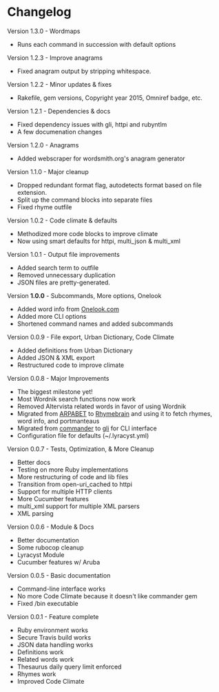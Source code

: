Changelog
===

Version 1.3.0 - Wordmaps
- Runs each command in succession with default options

Version 1.2.3 - Improve anagrams
- Fixed anagram output by stripping whitespace.

Version 1.2.2 - Minor updates & fixes
- Rakefile, gem versions, Copyright year 2015, Omniref badge, etc.

Version 1.2.1 - Dependencies & docs
- Fixed dependency issues with gli, httpi and rubyntlm
- A few documenation changes

Version 1.2.0 - Anagrams
- Added webscraper for wordsmith.org's anagram generator

Version 1.1.0 - Major cleanup
- Dropped redundant format flag, autodetects format based on file extension.
- Split up the command blocks into separate files
- Fixed rhyme outfile

Version 1.0.2 - Code climate & defaults
- Methodized more code blocks to improve climate
- Now using smart defaults for httpi, multi_json & multi_xml

Version 1.0.1 - Output file improvements
- Added search term to outfile
- Removed unnecessary duplication
- JSON files are pretty-generated.

Version **1.0.0** - Subcommands, More options, Onelook
- Added word info from [Onelook.com](http://www.onelook.com/?c=faq)
- Added more CLI options
- Shortened command names and added subcommands

Version 0.0.9 - File export, Urban Dictionary, Code Climate
- Added definitions from Urban Dictionary
- Added JSON & XML export
- Restructured code to improve climate

Version 0.0.8 - Major Improvements
- The biggest milestone yet!
- Most Wordnik search functions now work
- Removed Altervista related words in favor of using Wordnik
- Migrated from [ARPABET](http://arpabet.heroku.com) to [Rhymebrain](http://rhymebrain.com/api.html) and using it to fetch rhymes, word info, and portmanteaus
- Migrated from [commander](http://github.com/visionmedia/commander) to [gli](http://github.com/davetron5000/gli) for CLI interface
- Configuration file for defaults (~/.lyracyst.yml)

Version 0.0.7 - Tests, Optimization, & More Cleanup
- Better docs
- Testing on more Ruby implementations
- More restructuring of code and lib files
- Transition from open-uri_cached to httpi
- Support for multiple HTTP clients
- More Cucumber features
- multi_xml support for multiple XML parsers
- XML parsing

Version 0.0.6 - Module & Docs
- Better documentation
- Some rubocop cleanup
- Lyracyst Module
- Cucumber features w/ Aruba

Version 0.0.5 - Basic documentation
- Command-line interface works
- No more Code Climate because it doesn't like commander gem
- Fixed /bin executable

Version 0.0.1 - Feature complete
- Ruby environment works
- Secure Travis build works
- JSON data handling works
- Definitions work
- Related words work
- Thesaurus daily query limit enforced
- Rhymes work
- Improved Code Climate
